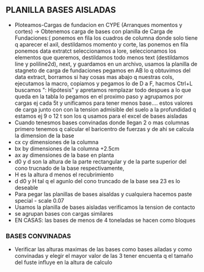  ## PLANILLA BASES AISLADAS

  -  Ploteamos-Cargas de fundacion en CYPE (Arranques momentos y cortes) -> Obtenemos carga de bases con planilla de Carga de Fundaciones:( ponemos en fila los cuadros de columna donde solo tiene q aparecer el axil, destildamos momento y corte, las ponemos en fila ponemos data extratct seleccionamos a lore, seleccionamos los elementos que queremos, destildamos todo menos text (destildamos line y poliline2d), next, y guardamos en un archivo, usamos la planilla de stagneto de carga de fundaciones pegamos en AB lo q obtuvimos del data extract, borramos si hay cosas mas abajo q nuestras cols, ejecutamos la macro, copiamos y pegamos lo de D a F, hacmos Ctrl+L buscamos ": Hipótesis" y apretamos remplazar todo despues a lo que queda en la tabla lo pegamos en el proximo paso y agrupamos por cargas ej cada 5t y unificamos para tener menos base.... estos valores de carga junto con con la tension admisible del suelo a la profundidad q estamos ej 9 o 12 t son los q usamos para el excel de bases aisladas
 -  Cuando tenesmos bases convinadas donde llegan 2 o mas columnas primero tenemos q calcular el baricentro de fuerzas y de ahi se calcula la dimension de la base
 -  cx cy dimensiones de la columna
 -  bx by dimensiones de la columna +2.5cm
 -  ax ay dimensiones de la base en planta
 - d0 y d son la altura de la parte rectangular y de la parte superior del cono trucnado de la base respectivamente,
 -  H es la altura d menos el recubrimiento
 -  d d0 y H tal q el agunlo del cono truncado de la base sea 23 es lo deseable
 -  Para pegar las planillas de bases aisaldas y cualquiera hacemos paste special - scale 0.07 
 - Usamos la planilla de bases aisladas verificamos la tension de contacto
 - se agrupan bases con cargas similares
 - EN CASAS: las bases de menos de 4 toneladas se hacen como bloques

### BASES CONVINADAS
 - Verificar las alturas maximas de las bases como  bases ailadas y como convinadas y elegir el mayor valor de las 3 tener encuenta q el tamaño del fuste influye en la altura de calculo
